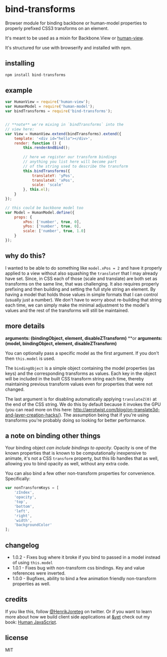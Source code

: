 # bind-transforms

Browser module for binding backbone or human-model properties to properly prefixed CSS3 transforms on an element.

It's meant to be used as a mixin for Backbone.View or [human-view](http://github.com/henrikjoreteg/human-view).

It's structured for use with browserify and installed with npm.

## installing


```js
npm install bind-transforms
```

## example

```js
var HumanView = require('human-view');
var HumanModel = require('human-model');
var bindTransforms = require('bind-transforms');


// **note** we're mixing in `bindTransforms` into the
// view here:
var View = HumanView.extend(bindTransforms).extend({
    template: '<div id="hello"></div>',
    render: function () {
        this.renderAndBind();
        
        // here we register our transform bindings
        // anything you list here will become part 
        // of the string used to describe the transform
        this.bindTransforms({
            translateY: 'yPos',
            translateX: 'xPos',
            scale: 'scale'
        }, this.el);
    }
});

// this could be backbone model too
var Model = HumanModel.define({
    props: {
        xPos: ['number', true, 0],
        yPos: ['number', true, 0],
        scale: ['number', true, 1.0]
    }
});
```

## why do this?

I wanted to be able to do something like `model.xPos = 2` and have it properly applied to a view without also squashing the `translateY` that I may already have set. Since, in CSS each of those (scale and translate) are both set as transforms on the same line, that was challenging. It also requires properly prefixing and then building and setting the full style string an element. By having a model that holds those values in simple formats that I can control (usually just a number). We don't have to worry about re-building that string each time, we can simply make the minimal adjustment to the model's values and the rest of the transforms will still be maintained.


## more details

**arguments: (bindingObject, element, disableZTransform)**
**or
**arguments: (model, bindingObject, element, disableZTransform)**

You can optionally pass a specific model as the first argument. If you don't then `this.model` is used.

The `bindingObject` is a simple object containing the model properties (as keys) and the corresponding transforms as values. Each key in the object will be included in the built CSS transform string each time, thereby maintaining previous transform values even for properties that were not changed.

The last argument is for disabling automatically applying `translateZ(0)` at the end of the CSS string. We do this by default because it invokes the GPU (you can read more on this here: http://aerotwist.com/blog/on-translate3d-and-layer-creation-hacks/). The assumption being that if you're using transforms you're probably doing so looking for better performance.


## a note on binding other things

Your binding object *can include bindings to opacity*. Opacity is one of the known properties that is known to be computationally inexpensive to animate, it's not a CSS `transform` property, but this lib handles that as well, allowing you to bind opacity as well, without any extra code.

You can also bind a few other non-transform properties for convenience. Specifically:

```js
var nonTransformKeys = [
    'zIndex',
    'opacity',
    'top',
    'bottom',
    'left',
    'right',
    'width',
    'backgroundColor'
];
```

## changelog

 - 1.0.2 - Fixes bug where it broke if you bind to passed in a model instead of using `this.model`
 - 1.0.1 - Fixes bug with non-transform css bindings. Key and value references were inverted.
 - 1.0.0 - Bugfixes, ability to bind a few animation friendly non-transform properties as well.

## credits

If you like this, follow [@HenrikJoreteg](http://twitter.com/henrikjoreteg) on twitter. Or if you want to learn more about how we build client side applications at [&yet](http://andyet.com) check out my book: [Human JavaScript](http://humanjavascript.com).

## license

MIT
